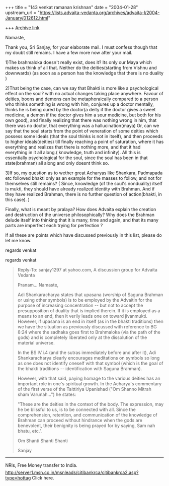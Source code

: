 +++
title = "143 venkat ramanan krishnan"
date = "2004-01-28"
upstream_url = "https://lists.advaita-vedanta.org/archives/advaita-l/2004-January/012612.html"

+++
[Archive link](https://lists.advaita-vedanta.org/archives/advaita-l/2004-January/012612.html)

Namaste,

Thank you, Sri Sanjay, for your elaborate mail. I must confess though that 
my doubt still remains. I have a few more now after your mail.

1)The brahmaloka doesn't really exist, does it? Its only our Maya which 
makes us think of all that. Neither do the deities(starting from Vishnu and 
downwards) (as soon as a person has the knowledge that there is no duality )

2)That being the case, can we say that Bhakti is more like a psychological 
effect on the soul? with no actual changes taking place anywhere. Favour of 
deities, boons and demons can be metaphoraically compared to a person who 
thinks something is wrong with him, conjures up a doctor mentally, thinks he 
is being cured by the doctor(a deity if the doctor gives a sweet medicine, a 
demon if the doctor gives him a sour medicine, but both for his own good), 
and finally realizing that there was nothing wrong in him, that there was no 
doctor, that everything was a hallucination(maya)
  Or, can we say that the soul starts from the point of veneration of some 
deities which possess some ideals (that the soul thinks is not in itself), 
and then proceeds to higher ideals(deities) till finally reaching a point of 
saturation, where it has everything and realizes that there is nothing more, 
and that it had everything in it all along.( knowledge, truth and infinity). 
All this is essentially psychological for the soul, since the soul has been 
in that state(brahman) all along and only doesnt think so.

3)If so, my question as to wether great Acharyas like Shankara, Padmapada 
etc followed bhakti only as an example for the masses to follow, and not for 
themselves still remains?
( Since, knowledge (of the soul's nonduality) itself is mukti, they should 
have already realized identity with Brahman. And if they have realized 
Brahman, there is no further question of action(bhakti, in this case). )

Finally, what is meant by pralaya? How does Advaita explain the creation and 
destruction of the universe philosophically?  Why does the Brahman delude 
itself into thinking that it is many, time and again, and that its many 
parts are imperfect each trying for perfection ?

If all these are points which have discussed previously in this list, please 
do let me know.

regards
venkat


regards
venkat

>Reply-To: sanjay1297 at yahoo.com, A discussion group for Advaita Vedanta
>	<advaita-l at lists.advaita-vedanta.org>
>
>Pranam... Namaste,
>
>Adi Shankaracharya states that upasana (worship of Saguna Brahman or using 
>other symbols) is to be employed by the Advaitin for the purpose of 
>increasing concentration -- but not to accept the presupposition of duality 
>that is implied therein. If it is employed as a means to an end, then it 
>verily leads one on toward jivanmukti. However, if upasana is an end in 
>itself (as in the bhakti traditions) then we have the situation as 
>previously discussed with reference to BG 8:24 where the sadhaka goes first 
>to Brahmaloka (via the path of the gods) and is completely liberated only 
>at the dissolution of the material universe.
>
>In the BS IV.i.4 (and the sutras immediately before and after it), Adi 
>Shankaracharya clearly encourages meditations on symbols so long as one 
>does not identify oneself with that symbol (which is the goal of the bhakti 
>traditions -- identification with Saguna Brahman).
>
>However, with that said, paying homage to the various deities has an 
>important role in one's spiritual growth. In the Acharya's commentary of 
>the first verse of the Taittiriya Upanishad ("Om Shanno Mitrah sham 
>Varunah...") he states:
>
>"These are the deities in the context of the body. The expression, may he 
>be blissful to us, is to be connected with all. Since the comprehension, 
>retention, and communication of the knowledge of Brahman can proceed 
>without hindrance when the gods are benevolent, their benignity is being 
>prayed for by saying, Sam nah bhatu, etc.".
>
>Om Shanti Shanti Shanti
>
>Sanjay

_________________________________________________________________
NRIs, Free Money transfer to India. 
http://server1.msn.co.in/msnleads/citibankrca/citibankrca2.asp?type=hottag 
Click here.

